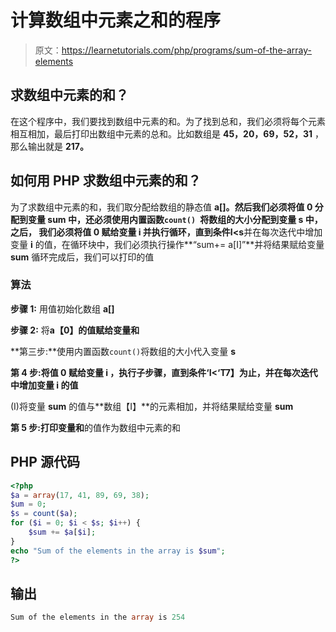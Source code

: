 # 计算数组中元素之和的程序

> 原文：<https://learnetutorials.com/php/programs/sum-of-the-array-elements>

## 求数组中元素的和？

在这个程序中，我们要找到数组中元素的和。为了找到总和，我们必须将每个元素相互相加，最后打印出数组中元素的总和。比如数组是 **45，20，69，52，31** ，那么输出就是 **217。**

## 如何用 PHP 求数组中元素的和？

为了求数组中元素的和，我们取分配给数组的静态值 **a[]。**然后我们必须将值 **0** 分配到变量 sum 中，还必须使用内置函数`count() `将数组的大小分配到变量 **s** 中，之后， 我们必须将值 **0** 赋给变量 **i** 并执行循环，直到条件**I<s**并在每次迭代中增加变量 **i** 的值，在循环块中，我们必须执行操作**“sum+= a[I]”**并将结果赋给变量 **sum** 循环完成后，我们可以打印的值

### 算法

**步骤 1:** 用值初始化数组 **a[]**

**步骤 2:** 将**a【0】**的值赋给变量**和**

**第三步:**使用内置函数`count()`将数组的大小代入变量 **s**

**第 4 步:**将值 **0** 赋给变量 **i** ，执行子步骤，直到条件**‘I<‘T7】为止，并在每次迭代中增加变量 **i** 的值**

(I)将变量 **sum** 的值与**数组【I】**的元素相加，并将结果赋给变量 **sum**

**第 5 步:**打印变量**和**的值作为数组中元素的和

## PHP 源代码

```php
<?php
$a = array(17, 41, 89, 69, 38);
$um = 0;
$s = count($a);
for ($i = 0; $i < $s; $i++) {
    $sum += $a[$i];
}
echo "Sum of the elements in the array is $sum";
?>

```

## 输出

```php
Sum of the elements in the array is 254
```
